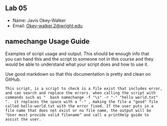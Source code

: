 ## Lab 05

- Name: Javis Okey-Walker
- Email: Okey-walker.2@wright.edu

## namechange Usage Guide

Examples of script usage and output. This should be enough info that  
you can hand this and the script to someone not in this course and they  
would be able to understand what your script does and how to use it.

Use good markdown so that this documentation is pretty and clean on GitHub.

` This script, is a script to check is a file exist that includes error, and can search and replace the errors.
when calling the script with commands such as "  bash namechange -f "\s" -r "-" "hello world.txt" ". 
it replaces the space with a "-" , making the file a "good" file called hello-world.txt with the error fixed.
If the user puts in a file name that does not exist or no file name, the output will be "User must provide valid filename"
and call a printHelp guide to assist the user. `


